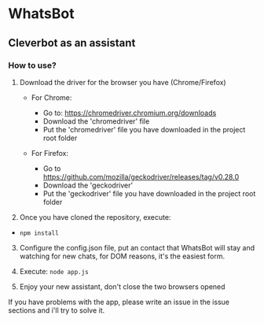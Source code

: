 # WhatsBot

## Cleverbot as an assistant

### How to use?

1. Download the driver for the browser you have (Chrome/Firefox)
   - For Chrome:
      - Go to: https://chromedriver.chromium.org/downloads
      - Download the 'chromedriver' file
      - Put the 'chromedriver' file you have downloaded in the project root folder
   
   - For Firefox:
      - Go to https://github.com/mozilla/geckodriver/releases/tag/v0.28.0
      - Download the 'geckodriver'
      - Put the 'geckodriver' file you have downloaded in the project root folder

2. Once you have cloned the repository, execute:

- `npm install`

3. Configure the config.json file, put an contact that WhatsBot will stay and watching for new chats, for DOM reasons, it's the easiest form.

4. Execute:
   `node app.js`

5. Enjoy your new assistant, don't close the two browsers opened

If you have problems with the app, please write an issue in the issue sections and i'll try to solve it.
